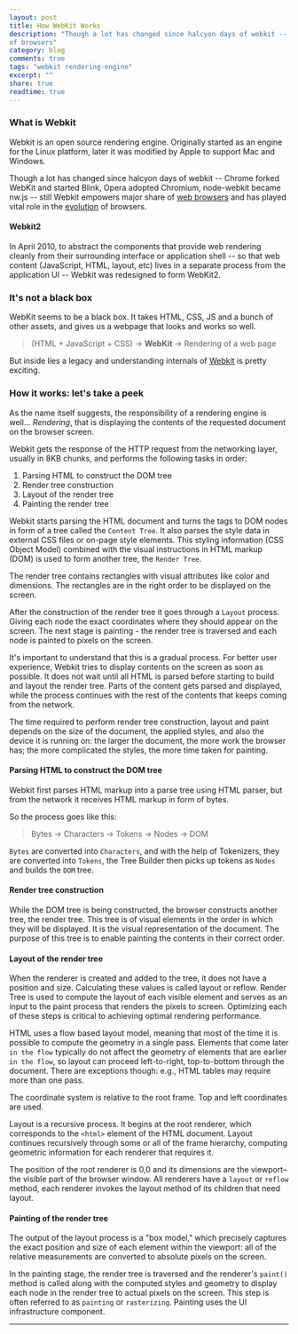 ```yaml
---
layout: post
title: How WebKit Works
description: "Though a lot has changed since halcyon days of webkit -- Chrome forked WebKit and started Blink, Opera adopted Chromium, node-webkit became nw.js  -- still Webkit empowers major share of [web browsers](https://en.wikipedia.org/wiki/List_of_web_browsers#WebKit-based) and has played vital role in the [evolution](https://upload.wikimedia.org/wikipedia/commons/7/74/Timeline_of_web_browsers.svg)
of browsers"
category: blog
comments: true
tags: "webkit rendering-engine"
excerpt: ""
share: true
readtime: true
---
```

### What is Webkit

Webkit is an open source rendering engine. Originally started as an engine for the Linux platform, later it was modified by Apple to support Mac and Windows.

Though a lot has changed since halcyon days of webkit -- Chrome forked WebKit and started Blink, Opera adopted Chromium, node-webkit became nw.js  -- still Webkit empowers major share of [web browsers](https://en.wikipedia.org/wiki/List_of_web_browsers#WebKit-based) and has played vital role in the [evolution](https://upload.wikimedia.org/wikipedia/commons/7/74/Timeline_of_web_browsers.svg)
of browsers.

#### Webkit2

In April 2010, to abstract the components that provide web rendering cleanly from their surrounding interface or application shell -- so that web content (JavaScript, HTML, layout, etc) lives in a separate process from the application UI -- Webkit was redesigned to form WebKit2.

### It's not a black box

WebKit seems to be a black box. It takes HTML, CSS, JS and a bunch of other assets, and gives us a webpage that looks and works so well.

>(HTML + JavaScript + CSS) -> **WebKit** -> Rendering of a web page

But inside lies a legacy and understanding internals of [Webkit](https://trac.webkit.org/browser/webkit/releases/WebKitGTK/webkit-2.17.3/Source) is pretty exciting.

### How it works: let's take a peek

As the name itself suggests, the responsibility of a rendering engine is well... *Rendering*, that is displaying the contents of the requested document on the browser screen.


Webkit gets the response of the HTTP request from the networking layer, usually in 8KB chunks, and performs the following tasks in order:

>
1.  Parsing HTML to construct the DOM tree
2.  Render tree construction
3.  Layout of the render tree
4.  Painting the render tree


Webkit starts parsing the HTML document and turns the tags to DOM nodes in form of a tree called the `Content Tree`. It also parses the style data in external CSS files or on-page style elements. This styling information (CSS Object Model) combined with the visual instructions in HTML markup (DOM) is used to form another tree, the `Render Tree`.

The render tree contains rectangles with visual attributes like color and dimensions. The rectangles are in the right order to be displayed on the screen.

After the construction of the render tree it goes through a `Layout` process. Giving each node the exact coordinates where they should appear on the screen. The next stage is painting - the render tree is traversed and each node is painted to pixels on the screen.

It's important to understand that this is a gradual process. For better user experience, Webkit tries to display contents on the screen as soon as possible. It does not wait until all HTML is parsed before starting to build and layout the render tree. Parts of the content gets parsed and displayed, while the process continues with the rest of the contents that keeps coming from the network.

The time required to perform render tree construction, layout and paint depends on the size of the document, the applied styles, and also the device it is running on: the larger the document, the more work the browser has; the more complicated the styles, the more time taken for painting.


#### Parsing HTML to construct the DOM tree

Webkit first parses HTML markup into a parse tree using HTML parser, but from the network it receives HTML markup in form of bytes.

So the process goes like this:

>Bytes -> Characters -> Tokens -> Nodes -> DOM

`Bytes` are converted into `Characters`, and with the help of Tokenizers, they are converted into `Tokens`, the Tree Builder then picks up tokens as `Nodes` and builds the `DOM` tree.


#### Render tree construction

While the DOM tree is being constructed, the browser constructs another tree, the render tree. This tree is of visual elements in the order in which they will be displayed. It is the visual representation of the document. The purpose of this tree is to enable painting the contents in their correct order.



#### Layout of the render tree

When the renderer is created and added to the tree, it does not have a position and size. Calculating these values is called layout or reflow. Render Tree is used to compute the layout of each visible element and serves as an input to the paint process that renders the pixels to screen. Optimizing each of these steps is critical to achieving optimal rendering performance.

HTML uses a flow based layout model, meaning that most of the time it is possible to compute the geometry in a single pass. Elements that come later ``in the flow`` typically do not affect the geometry of elements that are earlier ``in the flow``, so layout can proceed left-to-right, top-to-bottom through the document. There are exceptions though: e.g., HTML tables may require more than one pass.

The coordinate system is relative to the root frame. Top and left coordinates are used.

Layout is a recursive process. It begins at the root renderer, which corresponds to the `<html>` element of the HTML document. Layout continues recursively through some or all of the frame hierarchy, computing geometric information for each renderer that requires it.

The position of the root renderer is 0,0 and its dimensions are the viewport–the visible part of the browser window.
All renderers have a `layout` or `reflow` method, each renderer invokes the layout method of its children that need layout.

#### Painting of the render tree

The output of the layout process is a "box model," which precisely captures the exact position and size of each element within the viewport: all of the relative measurements are converted to absolute pixels on the screen.

In the painting stage, the render tree is traversed and the renderer's `paint()` method is called along with the computed styles and geometry to display each node in the render tree to actual pixels on the screen.  This step is often referred to as `painting` or `rasterizing`. Painting uses the UI infrastructure component.

------
